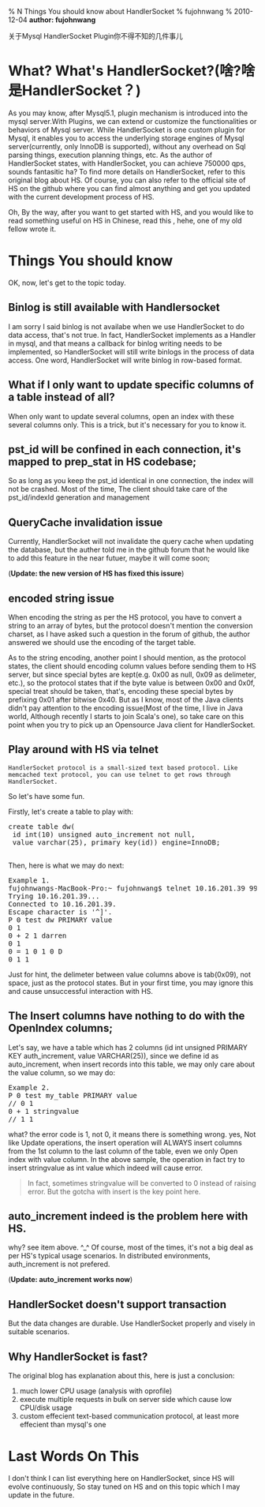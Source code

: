 % N Things You should know about HandlerSocket
% fujohnwang
% 2010-12-04
__author: fujohnwang__

关于Mysql HandlerSocket Plugin你不得不知的几件事儿

# What? What's HandlerSocket?(啥?啥是HandlerSocket？)
As you may know, after Mysql5.1, plugin mechanism is introduced into the mysql server.With Plugins, we can extend or customize the functionalities or behaviors of Mysql server. While HandlerSocket is one custom plugin for Mysql, it enables you to access the underlying storage engines of Mysql server(currently, only InnoDB is supported), without any overhead on Sql parsing things, execution planning things, etc. As the author of HandlerSocket states, with HandlerSocket, you can achieve 750000 qps, sounds fantasitic ha? To find more details on HandlerSocket, refer to this original blog about HS. Of course, you can also refer to the official site of HS on the github where you can find almost anything and get you updated with the current development process of HS.

Oh, By the way, after you want to get started with HS, and you would like to read something useful on HS in Chinese, read this , hehe, one of my old fellow wrote it.

# Things You should know
OK, now, let's get to the topic today.

## Binlog is still available with Handlersocket
I am sorry I said binlog is not availabe when we use HandlerSocket to do data access, that's not true. In fact, HandlerSocket implements as a Handler in mysql, and that means a callback for binlog writing needs to be implemented, so HandlerSocket will still write binlogs in the process of data access. One word, HandlerSocket will write binlog in row-based format.
## What if I only want to update specific columns of a table instead of all?
When only want to update several columns, open an index with these several columns only. This is a trick, but it's necessary for you to know it.
## pst_id will be confined in each connection, it's mapped to prep_stat in HS codebase;
So as long as you keep the pst_id identical in one connection, the index will not be crashed. Most of the time, The client should take care of the pst_id/indexId generation and management
## QueryCache invalidation issue
Currently, HandlerSocket will not invalidate the query cache when updating the database, but the auther told me in the github forum that he would like to add this feature in the near futuer, maybe it will come soon; 

(__Update: the new version of HS has fixed this issure__)
## encoded string issue
When encoding the string as per the HS protocol, you have to convert a string to an array of bytes, but the protocol doesn't mention the conversion charset, as I have asked such a question in the forum of github, the author answered we should use the encoding of the target table.

As to the string encoding, another point I should mention, as the protocol states, the client should encoding column values before sending them to HS server, but since special bytes are kept(e.g. 0x00 as null, 0x09 as delimeter, etc.), so the protocol states that if the byte value is between 0x00 and 0x0f, special treat should be taken, that's, encoding these special bytes by prefixing 0x01 after bitwise 0x40. But as I know, most of the Java clients didn't pay attention to the encoding issue(Most of the time, I live in Java world, Although recently I starts to join Scala's one), so take care on this point when you try to pick up an Opensource Java client for HandlerSocket.

## Play around with HS via telnet
	HandlerSocket protocol is a small-sized text based protocol. Like memcached text protocol, you can use telnet to get rows through HandlerSocket.
	
So let's have some fun.

Firstly, let's create a table to play with:
<pre>
create table dw(
 id int(10) unsigned auto_increment not null, 
 value varchar(25), primary key(id)) engine=InnoDB;
 </pre>
 
Then, here is what we may do next:
<pre>
Example 1. 
fujohnwangs-MacBook-Pro:~ fujohnwang$ telnet 10.16.201.39 9999
Trying 10.16.201.39...
Connected to 10.16.201.39.
Escape character is '^]'.
P 0 test dw PRIMARY value   
0 1
0 + 2 1 darren
0 1
0 = 1 0 1 0 D
0 1 1
</pre>

Just for hint, the delimeter between value columns above is tab(0x09), not space, just as the protocol states. But in your first time, you may ignore this and cause unsuccessful interaction with HS.

## The Insert columns have nothing to do with the OpenIndex columns;
Let's say, we have a table which has 2 columns (id int unsigned PRIMARY KEY auth_increment, value VARCHAR(25)), since we define id as auto_increment, when insert records into this table, we may only care about the value column, so we may do:

<pre>
Example 2. 
P 0 test my_table PRIMARY value
// 0 1
0 + 1 stringvalue
// 1 1
</pre>

what? the error code is 1, not 0, it means there is something wrong. yes, Not like Update operations, the insert operation will ALWAYS insert columns from the 1st column to the last column of the table, even we only Open index with value column. In the above sample, the operation in fact try to insert stringvalue as int value which indeed will cause error.

<blockquote>
In fact, sometimes stringvalue will be converted to 0 instead of raising error. But the gotcha with insert is the key point here.
</blockquote>

## auto_increment indeed is the problem here with HS.
why? see item above. ^_^ Of course, most of the times, it's not a big deal as per HS's typical usage scenarios. In distributed environments, auth_increment is not prefered.

(__Update: auto_increment works now__)

## HandlerSocket doesn't support transaction
But the data changes are durable. Use HandlerSocket properly and visely in suitable scenarios.

## Why HandlerSocket is fast?
The original blog has explanation about this, here is just a conclusion:

1. much lower CPU usage (analysis with oprofile)
2. execute multiple requests in bulk on server side which cause low CPU/disk usage
3. custom effecient text-based communication protocol, at least more effecient than mysql's one

# Last Words On This
I don't think I can list everything here on HandlerSocket, since HS will evolve continuously, So stay tuned on HS and on this topic which I may update in the future.
